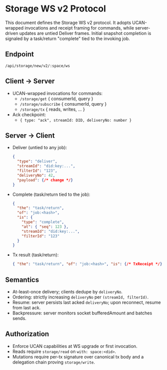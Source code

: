 # Storage WS v2 Protocol

This document defines the Storage WS v2 protocol. It adopts UCAN-wrapped
invocations and receipt framing for commands, while server-driven updates are
untied Deliver frames. Initial snapshot completion is signaled by a task/return
"complete" tied to the invoking job.

## Endpoint

`/api/storage/new/v2/:space/ws`

## Client → Server

- UCAN-wrapped invocations for commands:
  - `/storage/get` { consumerId, query }
  - `/storage/subscribe` { consumerId, query }
  - `/storage/tx` { reads, writes, ... }
- Ack checkpoint:
  - `{ type: "ack", streamId: DID, deliveryNo: number }`

## Server → Client

- Deliver (untied to any job):
  ```json
  {
    "type": "deliver",
    "streamId": "did:key:...",
    "filterId": "123",
    "deliveryNo": 42,
    "payload": {/* change */}
  }
  ```
- Complete (task/return tied to the job):
  ```json
  {
    "the": "task/return",
    "of": "job:<hash>",
    "is": {
      "type": "complete",
      "at": { "seq": 123 },
      "streamId": "did:key:...",
      "filterId": "123"
    }
  }
  ```
- Tx result (task/return):
  ```json
  { "the": "task/return", "of": "job:<hash>", "is": {/* TxReceipt */} }
  ```

## Semantics

- At-least-once delivery; clients dedupe by `deliveryNo`.
- Ordering: strictly increasing `deliveryNo` per `(streamId, filterId)`.
- Resume: server persists last acked `deliveryNo`; upon reconnect, resume from
  last ack.
- Backpressure: server monitors socket bufferedAmount and batches sends.

## Authorization

- Enforce UCAN capabilities at WS upgrade or first invocation.
- Reads require `storage/read` on `with: space:<did>`.
- Mutations require per-tx signature over canonical tx body and a delegation
  chain proving `storage/write`.
